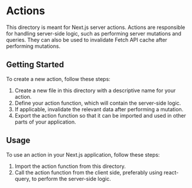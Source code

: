# Actions

This directory is meant for Next.js server actions. Actions are responsible for handling server-side logic, such as performing server mutations and queries. They can also be used to invalidate Fetch API cache after performing mutations.

## Getting Started

To create a new action, follow these steps:

1. Create a new file in this directory with a descriptive name for your action.
2. Define your action function, which will contain the server-side logic.
3. If applicable, invalidate the relevant data after performing a mutation.
4. Export the action function so that it can be imported and used in other parts of your application.

## Usage

To use an action in your Next.js application, follow these steps:

1. Import the action function from this directory.
2. Call the action function from the client side, preferably using react-query, to perform the server-side logic.

